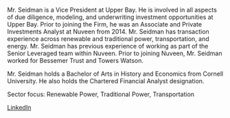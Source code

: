 Mr. Seidman is a Vice President at Upper Bay. He is involved in all aspects of due diligence, modeling, and underwriting investment opportunities at Upper Bay. Prior to joining the Firm, he was an Associate and Private Investments Analyst at Nuveen from 2014. Mr. Seidman has transaction experience across renewable and traditional power, transportation, and energy. Mr. Seidman has previous experience of working as part of the Senior Leveraged team within Nuveen. Prior to joining Nuveen, Mr. Seidman worked for Bessemer Trust and Towers Watson.

Mr. Seidman holds a Bachelor of Arts in History and Economics from Cornell University. He also holds the Chartered Financial Analyst designation.

Sector focus: Renewable Power, Traditional Power, Transportation 


[LinkedIn](https://www.linkedin.com/in/leigh-seidman-b6888527/)
